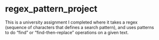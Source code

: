 # regex_pattern_project
This is a university assignment I completed where it takes a regex (sequence of characters that defines a search pattern), and uses patterns to do “find” or “find-then-replace” operations on a given text.
